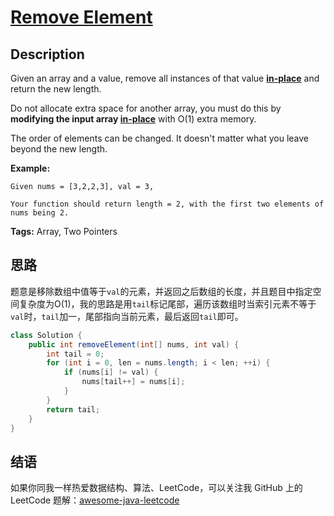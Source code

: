 # [Remove Element][title]

## Description

Given an array and a value, remove all instances of that value [**in-place**](https://en.wikipedia.org/wiki/In-place_algorithm) and return the new length.

Do not allocate extra space for another array, you must do this by **modifying the input array [in-place](https://en.wikipedia.org/wiki/In-place_algorithm)** with O(1) extra memory.

The order of elements can be changed. It doesn't matter what you leave beyond the new length.

**Example:**

```
Given nums = [3,2,2,3], val = 3,

Your function should return length = 2, with the first two elements of nums being 2.
```

**Tags:** Array, Two Pointers


## 思路

题意是移除数组中值等于`val`的元素，并返回之后数组的长度，并且题目中指定空间复杂度为O(1)，我的思路是用`tail`标记尾部，遍历该数组时当索引元素不等于`val`时，`tail`加一，尾部指向当前元素，最后返回`tail`即可。

```java
class Solution {
    public int removeElement(int[] nums, int val) {
        int tail = 0;
        for (int i = 0, len = nums.length; i < len; ++i) {
            if (nums[i] != val) {
                nums[tail++] = nums[i];
            }
        }
        return tail;
    }
}
```


## 结语

如果你同我一样热爱数据结构、算法、LeetCode，可以关注我 GitHub 上的 LeetCode 题解：[awesome-java-leetcode][ajl]



[title]: https://leetcode.com/problems/remove-element
[ajl]: https://github.com/Blankj/awesome-java-leetcode
